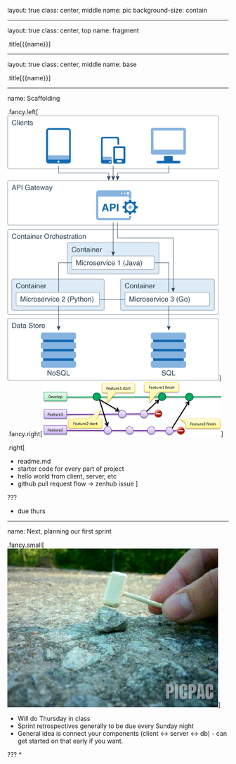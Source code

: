 layout: true
class: center, middle
name: pic
background-size: contain

---

layout: true
class: center, top
name: fragment

.title[{{name}}]

---
layout: true
class: center, middle
name: base

.title[{{name}}]



---
name: Scaffolding

.fancy.left[![](img/microservice.png)]
.fancy.right[![](img/gitflow.png)]

.right[
* readme.md
* starter code for every part of project
* hello world from client, server, etc
* github pull request flow -> zenhub issue
]

???
* due thurs


---
name: Next, planning our first sprint


.fancy.small[![](../../projects/milestones/img/rocks.gif)]

* Will do Thursday in class
* Sprint retrospectives generally to be due every Sunday night
* General idea is connect your components (client <-> server <-> db) - can get started on that early if you want. 

???
*


